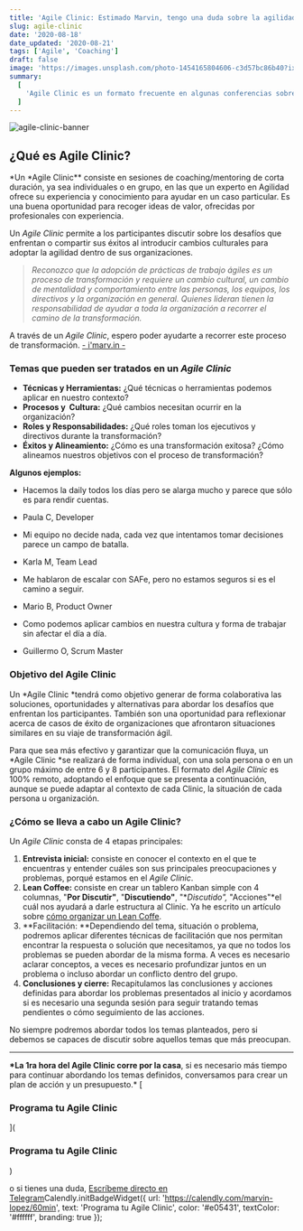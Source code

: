 ```yaml
---
title: 'Agile Clinic: Estimado Marvin, tengo una duda sobre la agilidad...'
slug: agile-clinic
date: '2020-08-18'
date_updated: '2020-08-21'
tags: ['Agile', 'Coaching']
draft: false
image: 'https://images.unsplash.com/photo-1454165804606-c3d57bc86b40?ixlib=rb-1.2.1&ixid=MXwxMjA3fDB8MHxwaG90by1wYWdlfHx8fGVufDB8fHw%3D&auto=format&fit=crop&w=1050&q=80'
summary:
  [
    'Agile Clinic es un formato frecuente en algunas conferencias sobre agilidad. Consiste en sesiones de coaching/mentoring de corta duración, ya sea individuales o en grupo, en las que un experto en Agilidad ofrece su experiencia y conocimiento para un caso particular.',
  ]
---
```


![agile-clinic-banner](https://images.unsplash.com/photo-1454165804606-c3d57bc86b40?ixlib=rb-1.2.1&ixid=MXwxMjA3fDB8MHxwaG90by1wYWdlfHx8fGVufDB8fHw%3D&auto=format&fit=crop&w=1050&q=80)

## ¿Qué es Agile Clinic?

*Un *Agile Clinic\*\* consiste en sesiones de coaching/mentoring de corta duración, ya sea individuales o en grupo, en las que un experto en Agilidad ofrece su experiencia y conocimiento para ayudar en un caso particular. Es una buena oportunidad para recoger ideas de valor, ofrecidas por profesionales con experiencia.

Un _Agile Clinic_ permite a los participantes discutir sobre los desafíos que enfrentan o compartir sus éxitos al introducir cambios culturales para adoptar la agilidad dentro de sus organizaciones.

> _Reconozco que la adopción de prácticas de trabajo ágiles es un proceso de transformación y requiere un cambio cultural, un cambio de mentalidad y comportamiento entre las personas, los equipos, los directivos y la organización en general. Quienes lideran tienen la responsabilidad de ayudar a toda la organización a recorrer el camino de la transformación._

A través de un _Agile Clinic_, espero poder ayudarte a recorrer este proceso de transformación.
[ - i'marv.in - ](/soy-yo/)

### Temas que pueden ser tratados en un _Agile Clinic_

- **Técnicas y Herramientas:** ¿Qué técnicas o herramientas podemos aplicar en nuestro contexto?
- **Procesos y  Cultura:** ¿Qué cambios necesitan ocurrir en la organización?
- **Roles y Responsabilidades:** ¿Qué roles toman los ejecutivos y directivos durante la transformación?
- **Éxitos y Alineamiento:** ¿Cómo es una transformación exitosa? ¿Cómo alineamos nuestros objetivos con el proceso de transformación?

**Algunos ejemplos:**

- Hacemos la daily todos los días pero se alarga mucho y parece que sólo es para rendir cuentas.
- Paula C, Developer

- Mi equipo no decide nada, cada vez que intentamos tomar decisiones parece un campo de batalla.
- Karla M, Team Lead

- Me hablaron de escalar con SAFe, pero no estamos seguros si es el camino a seguir.
- Mario B, Product Owner

- Como podemos aplicar cambios en nuestra cultura y forma de trabajar sin afectar el día a día.
- Guillermo O, Scrum Master

### Objetivo del Agile Clinic

Un *Agile Clinic *tendrá como objetivo generar de forma colaborativa las soluciones, oportunidades y alternativas para abordar los desafíos que enfrentan los participantes. También son una oportunidad para reflexionar acerca de casos de éxito de organizaciones que afrontaron situaciones similares en su viaje de transformación ágil.

Para que sea más efectivo y garantizar que la comunicación fluya, un *Agile Clinic *se realizará de forma individual, con una sola persona o en un grupo máximo de entre 6 y 8 participantes. El formato del _Agile Clinic_ es 100% remoto, adoptando el enfoque que se presenta a continuación, aunque se puede adaptar al contexto de cada Clinic, la situación de cada persona u organización.

### ¿Cómo se lleva a cabo un Agile Clinic?

Un _Agile Clinic_ consta de 4 etapas principales:

1. **Entrevista inicial:** consiste en conocer el contexto en el que te encuentras y entender cuáles son sus principales preocupaciones y problemas, porqué estamos en el _Agile Clinic_.
2. **Lean Coffee:** consiste en crear un tablero Kanban simple con 4 columnas, "**Por Discutir"**, "**Discutiendo"**, "\*_Discutido",_ "Acciones"\*el cuál nos ayudará a darle estructura al Clinic. Ya he escrito un artículo sobre [cómo organizar un Lean Coffe](/lean-coffee-manual-matrimonio/).
3. **Facilitación: **Dependiendo del tema, situación o problema, podremos aplicar diferentes técnicas de facilitación que nos permitan encontrar la respuesta o solución que necesitamos, ya que no todos los problemas se pueden abordar de la misma forma. A veces es necesario aclarar conceptos, a veces es necesario profundizar juntos en un problema o incluso abordar un conflicto dentro del grupo.
4. **Conclusiones y cierre:** Recapitulamos las conclusiones y acciones definidas para abordar los problemas presentados al inicio y acordamos si es necesario una segunda sesión para seguir tratando temas pendientes o cómo seguimiento de las acciones.

No siempre podremos abordar todos los temas planteados, pero si debemos se capaces de discutir sobre aquellos temas que más preocupan.

---

**\*La 1ra hora del Agile Clinic corre por la casa**, si es necesario más tiempo para continuar abordando los temas definidos, conversamos para crear un plan de acción y un presupuesto.\*
[

### Programa tu Agile Clinic

](

### Programa tu Agile Clinic

)

o si tienes una duda,
[Escríbeme directo en Telegram](https://tttttt.me/marv1nlm)Calendly.initBadgeWidget({ url: 'https://calendly.com/marvin-lopez/60min', text: 'Programa tu Agile Clinic', color: '#e05431', textColor: '#ffffff', branding: true });
